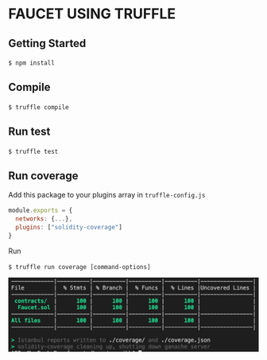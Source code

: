 # FAUCET USING TRUFFLE

## Getting Started

`$ npm install`

## Compile

`$ truffle compile`

## Run test

`$ truffle test`

## Run coverage

Add this package to your plugins array in `truffle-config.js`

```js
module.exports = {
  networks: {...},
  plugins: ["solidity-coverage"]
}
```

Run

`$ truffle run coverage [command-options]`

![coverage](./coverage.png)
